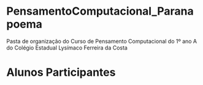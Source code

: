 # PensamentoComputacional_Paranapoema
Pasta de organização do Curso de Pensamento Computacional do 1º ano A do Colégio Estadual Lysímaco Ferreira da Costa 

<h1>Alunos Participantes</h1>

